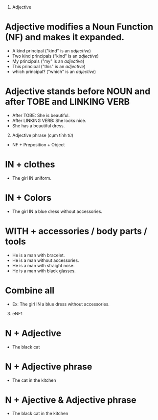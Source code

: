 1. Adjective
# Adjective modifies a Noun Function (NF) and makes it expanded.
+ A kind principal ("kind" is an _adjective_)
+ Two kind principals ("kind" is an _adjective_)
+ My principals ("my" is an _adjective_)
+ This principal ("this" is an _adjective_)
+ which principal? ("which" is an _adjective_)

# Adjective stands before NOUN and after TOBE and LINKING VERB
+ After TOBE: She is beautiful.
+ After LINKING VERB: She looks nice.
+ She has a beautiful dress.

2. Adjective phrase (cụm tính từ)
* NF + Preposition + Object
# IN + clothes
+ The girl IN uniform.
# IN + Colors
+ The girl IN a blue dress without accessories.
# WITH + accessories / body parts / tools
+ He is a man with bracelet.
+ He is a man without accessories.
+ He is a man with straight nose.
+ He is a man with black glasses.

# Combine all
+ Ex: The girl IN a blue dress without accessories.

3. eNF1
# N + Adjective
+ The black cat
# N + Adjective phrase
+ The cat in the kitchen
# N + Ajective & Adjective phrase
+ The black cat in the kitchen